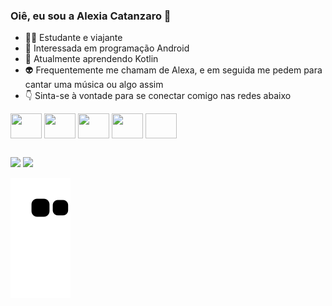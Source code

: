  ### Oiê, eu sou a Alexia Catanzaro 🧠 



- 🐱‍👤 Estudante e viajante
- 👾 Interessada em programação Android 
- 🔮 Atualmente aprendendo Kotlin
- 👽 Frequentemente me chamam de Alexa, e em seguida me pedem para cantar uma música ou algo assim
- 👇 Sinta-se à vontade para se conectar comigo nas redes abaixo 


<div/>
<img align="center"  height="40" width="50"   <img src="https://cdn.jsdelivr.net/gh/devicons/devicon/icons/java/java-plain-wordmark.svg" /> 
<img align="center"  height="40" width="50"   <img src="https://cdn.jsdelivr.net/gh/devicons/devicon/icons/html5/html5-original.svg" />
<img align="center"  height="40" width="50"   <img src="https://cdn.jsdelivr.net/gh/devicons/devicon/icons/css3/css3-original.svg" />    
<img align="center"  height="40" width="50"   <img src="https://cdn.jsdelivr.net/gh/devicons/devicon/icons/javascript/javascript-original.svg" />    
<img align="center"  height="40" width="50"   <link rel="stylesheet" href="https://cdn.jsdelivr.net/gh/devicons/devicon@v2.15.1/devicon.min.css">

         
          
            



            
          
##

<div> 
  <a href="https://www.instagram.com/catanzaroalexia/?next=%2F" target="_blank"><img src="https://img.shields.io/badge/Instagram-E4405F?style=for-the-badge&logo=instagram&logoColor=white"></a>
  <a href="https://www.linkedin.com/in/alexia-catanzaro-93855a23a/" target="_blank"><img src="https://img.shields.io/badge/LinkedIn-0077B5?style=for-the-badge&logo=linkedin&logoColor=white" target="_blank"></a>   
  
           
   ![Snake animation](https://github.com/alexiacatanzaro/alexiacatanzaro/blob/output/github-contribution-grid-snake.svg)
               
       
          
          
